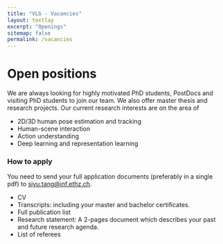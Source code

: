 ```yaml
---
title: "VLG - Vacancies"
layout: textlay
excerpt: "Openings"
sitemap: false
permalink: /vacancies
---
```


# Open positions

We are always looking for highly motivated PhD students, PostDocs and visiting PhD students to join our team. 
We also offer master thesis and research projects.
Our current research interests are on the area of 
- 2D/3D human pose estimation and tracking
- Human-scene interaction 
- Action understanding
- Deep learning and representation learning



### How to apply

You need to send your full application documents (preferably in a single pdf) to siyu.tang@inf.ethz.ch.
- CV
- Transcripts: including your master and bachelor certificates.
- Full publication list
- Research statement: A 2-pages document which describes your past and future research agenda.
- List of referees
